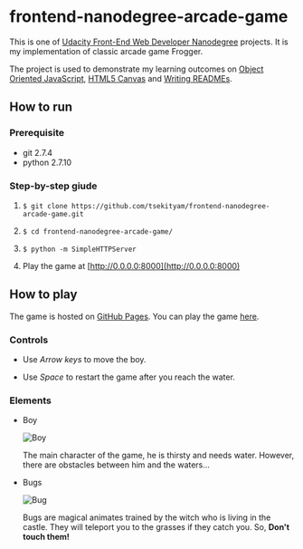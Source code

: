 frontend-nanodegree-arcade-game
===============================
This is one of [Udacity Front-End Web Developer Nanodegree](https://www.udacity.com/course/front-end-web-developer-nanodegree--nd001) projects. It is my implementation of classic arcade game Frogger.

The project is used to demonstrate my learning outcomes on [Object Oriented JavaScript](https://classroom.udacity.com/courses/ud015), [HTML5 Canvas](https://www.udacity.com/course/ud292-nd) and [Writing READMEs](https://www.udacity.com/course/ud777).

## How to run

### Prerequisite
* git 2.7.4
* python 2.7.10

### Step-by-step giude
1. `$ git clone https://github.com/tsekityam/frontend-nanodegree-arcade-game.git`

2. `$ cd frontend-nanodegree-arcade-game/`

3. `$ python -m SimpleHTTPServer`

4. Play the game at [http://0.0.0.0:8000](http://0.0.0.0:8000)

## How to play

The game is hosted on [GitHub Pages](https://pages.github.com). You can play the game [here](https://tsekityam.github.io/frontend-nanodegree-arcade-game/).

### Controls

* Use _Arrow keys_ to move the boy.

* Use _Space_ to restart the game after you reach the water.

### Elements

* Boy

  ![Boy](images/char-boy.png)

  The main character of the game, he is thirsty and needs water. However, there are obstacles between him and the waters...

* Bugs

  ![Bug](images/enemy-bug.png)

  Bugs are magical animates trained by the witch who is living in the castle. They will teleport you to the grasses if they catch you. So, **Don't touch them!**
